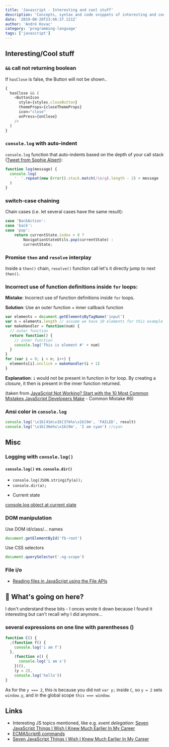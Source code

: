 ```yaml
---
title: 'Javascript - Interesting and cool stuff'
description: 'Concepts, syntax and code snippets of interesting and cool stuff you can do with Javascript'
date: '2019-08-20T23:46:37.121Z'
author: 'André Kovac'
category: 'programming-language'
tags: ['javascript']
---
```


## Interesting/Cool stuff

### `&&` call not returning boolean

If `hasClose` is false, the Button will not be shown..

```js
{
  hasClose && (
    <ButtonIcon
      style={styles.closeButton}
      themeProps={closeThemeProps}
      icon="close"
      onPress={onClose}
    />
  )
}
```

### `console.log` with auto-indent

`console.log` function that auto-indents based on the depth of your call stack ([Tweet from Sophie Alpert](https://twitter.com/sophiebits/status/1058448900460138497)):

```js
function log(message) {
  console.log(
    '  '.repeat(new Error().stack.match(/\n/g).length - 2) + message
  )
}
```

### switch-case chaining

Chain cases (i.e. let several cases have the same result):

```js
case 'BackAction':
case 'back':
case 'pop':
	return currentState.index > 0 ?
		NavigationStateUtils.pop(currentState) :
		currentState;
```

### Promise `then` and `resolve` interplay

Inside a `then()` chain, `resolve()` function call let's it directly jump to next `then()`.

### Incorrect use of function definitions inside `for` loops:

**Mistake**: Incorrect use of function definitions inside `for` loops.

**Solution**: Use an outer function + inner callback function

```js
var elements = document.getElementsByTagName('input')
var n = elements.length // assume we have 10 elements for this example
var makeHandler = function(num) {
  // outer function
  return function() {
    // inner function
    console.log('This is element #' + num)
  }
}
for (var i = 0; i < n; i++) {
  elements[i].onclick = makeHandler(i + 1)
}
```

**Explanation**: `i` would not be present in function in for loop. By creating a *closure*, it then is present in the inner function returned.

(taken from [JavaScript Not Working? Start with the 10 Most Common Mistakes JavaScript Developers Make](http://www.toptal.com/javascript/10-most-common-javascript-mistakes) - Common Mistake #6)

### Ansi color in `console.log`

```js
console.log('\x1b[41m\x1b[37m%s\x1b[0m', 'FAILED', result)
console.log('\x1b[36m%s\x1b[0m', 'I am cyan') //cyan
```

## Misc

### Logging with `console.log()`

#### `console.log()` vs. `console.dir()`

- `console.log(JSON.stringify(a));`
- `console.dir(a);`

* Current state

[console.log object at current state](http://stackoverflow.com/questions/7389069/console-log-object-at-current-state)

### DOM manipulation

Use DOM id/class/... names

```js
document.getElementById('fb-root')
```

Use CSS selectors

```js
document.querySelector('.ng-scope')
```

### File i/o

- [Reading files in JavaScript using the File APIs](http://www.html5rocks.com/en/tutorials/file/dndfiles/)


## 🤷‍ What's going on here?

I don't understand these bits - I onces wrote it down because I found it interesting but can't recall why I did anymore...

### several expressions on one line with parentheses ()

```js
function C() {
  ;(function f() {
    console.log('i am f')
  },
    (function x() {
      console.log('i am x')
    })(),
    (y = 2),
    console.log('hello'))
}
```

As for the `y === 2`, this is because you did not `var y;` inside `C`, so `y = 2` sets `window.y`, and in the global scope `this === window`.

## Links

- Interesting JS topics mentioned, like e.g. _event delegation_:
  [Seven JavaScript Things I Wish I Knew Much Earlier In My Career](http://www.smashingmagazine.com/2010/04/seven-javascript-things-i-wish-i-knew-much-earlier-in-my-career/#event-delegation)
- [ECMAScript6 commands](http://es6-features.org/#Lexicalthis)
- [Seven JavaScript Things I Wish I Knew Much Earlier In My Career](https://www.smashingmagazine.com/2010/04/seven-javascript-things-i-wish-i-knew-much-earlier-in-my-career/#event-delegation)
